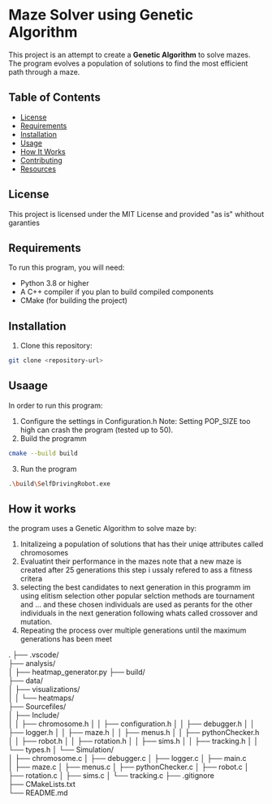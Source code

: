 # Maze Solver using Genetic Algorithm

This project is an attempt to create a **Genetic Algorithm** to solve mazes. The program evolves a population of solutions to find the most efficient path through a maze.

## Table of Contents
- [License](#license)
- [Requirements](#requirements)
- [Installation](#installation)
- [Usage](#usage)
- [How It Works](#how-it-works)
- [Contributing](#contributing)
- [Resources](#resources)

## License
This project is licensed under the MIT License and provided "as is" whithout garanties

## Requirements
To run this program, you will need:

- Python 3.8 or higher
- A C++ compiler if you plan to build compiled components
- CMake (for building the project)

## Installation
1. Clone this repository:
```bash
git clone <repository-url>
```

## Usaage
In order to run this program:
1. Configure the settings in Configuration.h
Note: Setting POP_SIZE too high can crash the program (tested up to 50).
2. Build the programm
``` bash
cmake --build build
```
3. Run the program
``` bash
.\build\SelfDrivingRobot.exe
```

## How it works 
the program uses a Genetic Algorithm to solve maze by:
1. Initalizeing a population of solutions that has their uniqe attributes called chromosomes
2. Evaluatint their performance in the mazes note that a new maze is created after 25 generations this step i ussaly refered to ass a fitness critera
3. selecting the best candidates to next generation in this programm im using elitism selection other popular selction methods are tournament and ... and
   these chosen individuals are used as perants for the other individuals in the next generation following whats called crossover and mutation.
4. Repeating the process over multiple generations until the maximum generations has been meet

.
├── .vscode/               
├── analysis/              
│   ├── heatmap_generator.py 
├── build/                
├── data/                 
│   ├── visualizations/    
│   │   └── heatmaps/      
├── Sourcefiles/          
│   ├── Include/           
│   │   ├── chromosome.h
│   │   ├── configuration.h
│   │   ├── debugger.h
│   │   ├── logger.h
│   │   ├── maze.h
│   │   ├── menus.h
│   │   ├── pythonChecker.h
│   │   ├── robot.h
│   │   ├── rotation.h
│   │   ├── sims.h
│   │   ├── tracking.h
│   │   └── types.h
│   └── Simulation/        
│       ├── chromosome.c
│       ├── debugger.c
│       ├── logger.c
│       ├── main.c         
│       ├── maze.c
│       ├── menus.c
│       ├── pythonChecker.c
│       ├── robot.c
│       ├── rotation.c
│       ├── sims.c
│       └── tracking.c
├── .gitignore             
├── CMakeLists.txt        
└── README.md             
